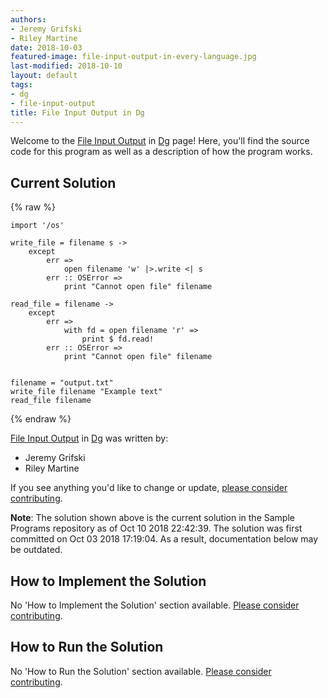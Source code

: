 ```yaml
---
authors:
- Jeremy Grifski
- Riley Martine
date: 2018-10-03
featured-image: file-input-output-in-every-language.jpg
last-modified: 2018-10-10
layout: default
tags:
- dg
- file-input-output
title: File Input Output in Dg
---
```


Welcome to the [File Input Output](https://sampleprograms.io/projects/file-input-output) in [Dg](https://sampleprograms.io/languages/dg) page! Here, you'll find the source code for this program as well as a description of how the program works.

## Current Solution

{% raw %}

```dg
import '/os'

write_file = filename s ->
    except
        err =>
            open filename 'w' |>.write <| s
        err :: OSError =>
            print "Cannot open file" filename

read_file = filename ->
    except
        err =>
            with fd = open filename 'r' =>
                print $ fd.read!
        err :: OSError =>
            print "Cannot open file" filename


filename = "output.txt"
write_file filename "Example text"
read_file filename
```

{% endraw %}

[File Input Output](https://sampleprograms.io/projects/file-input-output) in [Dg](https://sampleprograms.io/languages/dg) was written by:

- Jeremy Grifski
- Riley Martine

If you see anything you'd like to change or update, [please consider contributing](https://github.com/TheRenegadeCoder/sample-programs).

**Note**: The solution shown above is the current solution in the Sample Programs repository as of Oct 10 2018 22:42:39. The solution was first committed on Oct 03 2018 17:19:04. As a result, documentation below may be outdated.

## How to Implement the Solution

No 'How to Implement the Solution' section available. [Please consider contributing](https://github.com/TheRenegadeCoder/sample-programs-website).

## How to Run the Solution

No 'How to Run the Solution' section available. [Please consider contributing](https://github.com/TheRenegadeCoder/sample-programs-website).